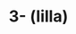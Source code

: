 ---
ee_id: na
site: na
type: na
url: 2020-041-illa
title: 3- (lilla)
year: '2020'
display_year: '2020'
medium: IQDemy Premium UV ink on IKEA MELLTORP table tops
dims:
pitch:
ps:
live_url:
related:
youtube:
related_code:
imgs: purple-adidas-2020-041-web-ih--ljMd.jpg
subheading:
download:
add_credit:
commission:
layout: things-i-made
---